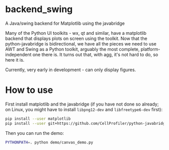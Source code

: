 # backend_swing
A Java/swing backend for Matplotlib using the javabridge

Many of the Python UI toolkits - wx, qt and similar, have a matplotlib backend that displays plots on screen using the
toolkit. Now that the python-javabridge is bidirectional, we have all the pieces we need to use AWT and Swing as a Python
toolkit, arguably the most complete, platform-independent one there is. It turns out that, with agg, it's not hard to
do, so here it is.

Currently, very early in development - can only display figures.

# How to use
First install matplotlib and the javabridge (if you have not done so already; on Linux, you might have to install
`libpng12-dev` and `libfreetype6-dev` first):

```sh
pip install --user matplotlib
pip install --user git+https://github.com/CellProfiler/python-javabridge
```

Then you can run the demo:

```sh
PYTHONPATH=. python demo/canvas_demo.py
```
